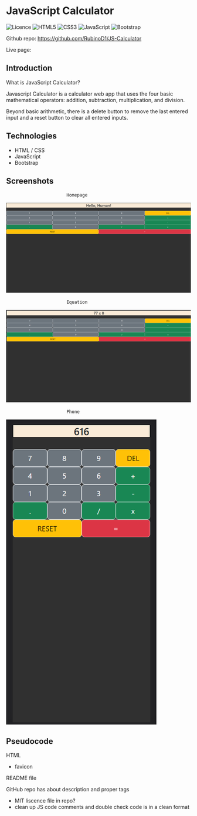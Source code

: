 # JavaScript Calculator

![Licence](https://img.shields.io/github/license/Ileriayo/markdown-badges?style=for-the-badge) ![HTML5](https://img.shields.io/badge/html5-%23E34F26.svg?style=for-the-badge&logo=html5&logoColor=white) ![CSS3](https://img.shields.io/badge/css3-%231572B6.svg?style=for-the-badge&logo=css3&logoColor=white) ![JavaScript](https://img.shields.io/badge/javascript-%23323330.svg?style=for-the-badge&logo=javascript&logoColor=%23F7DF1E) ![Bootstrap](https://img.shields.io/badge/bootstrap-%238511FA.svg?style=for-the-badge&logo=bootstrap&logoColor=white) 

Github repo: https://github.com/RubinoD1/JS-Calculator

Live page: 

## Introduction

What is JavaScript Calculator? 

Javascript Calculator is a calculator web app that uses the four basic mathematical operators: addition, subtraction, multiplication, and division. 

Beyond basic arithmetic, there is a delete button to remove the last entered input and a reset button to clear all entered inputs. 

## Technologies

- HTML / CSS
- JavaScript
- Bootstrap

## Screenshots

                           Homepage
![Homepage](/assets/images/screenshots/homepage.png)
                           
                           Equation
![Equation](/assets/images/screenshots/equation.png)

                           Phone 
![Phone](/assets/images/screenshots/phone.png)



## Pseudocode 

HTML 
- favicon

README file 

 
GitHub repo has about description and proper tags
- MIT liscence file in repo?
- clean up JS code comments and double check code is in a clean format



